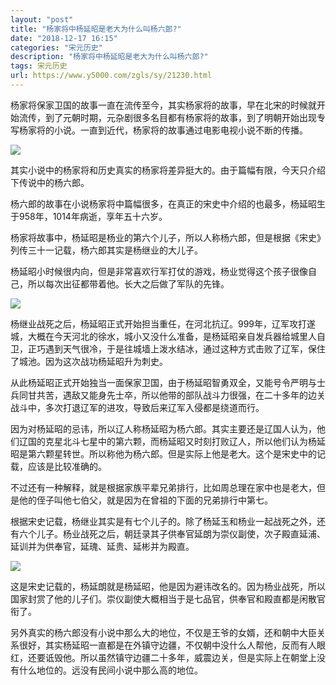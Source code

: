 ```yaml
---
layout: "post"
title: "杨家将中杨延昭是老大为什么叫杨六郎?"
date: "2018-12-17 16:15"
categories: "宋元历史"
description: "杨家将中杨延昭是老大为什么叫杨六郎?"
tags: 宋元历史
url: https://www.y5000.com/zgls/sy/21230.html
---
```






杨家将保家卫国的故事一直在流传至今，其实杨家将的故事，早在北宋的时候就开始流传，到了元朝时期，元杂剧很多名目都有杨家将的故事，到了明朝开始出现专写杨家将的小说。一直到近代，杨家将的故事通过电影电视小说不断的传播。

![](https://img.y5000.com/uploads/allimg/170510/11-1F51015532S92.png)

其实小说中的杨家将和历史真实的杨家将差异挺大的。由于篇幅有限，今天只介绍下传说中的杨六郎。

杨六郎的故事在小说杨家将中篇幅很多，在真正的宋史中介绍的也最多，杨延昭生于958年，1014年病逝，享年五十六岁。

杨家将故事中，杨延昭是杨业的第六个儿子，所以人称杨六郎，但是根据《宋史》列传三十一记载，杨六郎其实是杨继业的大儿子。

杨延昭小时候很内向，但是非常喜欢行军打仗的游戏，杨业觉得这个孩子很像自己，所以每次出征都带着他。长大之后做了军队的先锋。

![](https://img.y5000.com/uploads/allimg/170510/11-1F51015545I47.jpg)

杨继业战死之后，杨延昭正式开始担当重任，在河北抗辽。999年，辽军攻打遂城，大概在今天河北的徐水，城小又没什么准备，是杨延昭亲自发兵器给城里人自卫，正巧遇到天气很冷，于是往城墙上泼水结冰，通过这种方式击败了辽军，保住了城池。因为这次战功杨延昭升为刺史。

从此杨延昭正式开始独当一面保家卫国，由于杨延昭智勇双全，又能号令严明与士兵同甘共苦，遇敌又能身先士卒，所以他带的部队战斗力很强，在二十多年的边关战斗中，多次打退辽军的进攻，导致后来辽军入侵都是绕道而行。

因为对杨延昭的忌讳，所以辽人称杨延昭为杨六郎。其实主要还是辽国人认为，他们辽国的克星北斗七星中的第六颗，而杨延昭又时刻打败辽人，所以他们认为杨延昭是第六颗星转世。所以称他为杨六郎。但是实际上他是老大。这个是宋史中的记载，应该是比较准确的。

不过还有一种解释，就是根据家族平辈兄弟排行，比如周总理在家中也是老大，但是他的侄子叫他七伯父，就是因为在曾祖的下面的兄弟排行中第七。

根据宋史记载，杨继业其实是有七个儿子的。除了杨延玉和杨业一起战死之外，还有六个儿子。杨业战死之后，朝廷录其子供奉官延朗为崇仪副使，次子殿直延浦、延训并为供奉官，延瑰、延贵、延彬并为殿直。

![](https://img.y5000.com/uploads/allimg/170510/11-1F5101555223P.jpg)

这是宋史记载的，杨延朗就是杨延昭，他是因为避讳改名的。因为杨业战死，所以国家封赏了他的儿子们。崇仪副使大概相当于是七品官，供奉官和殿直都是闲散官衔了。

另外真实的杨六郎没有小说中那么大的地位，不仅是王爷的女婿，还和朝中大臣关系很好，其实杨延昭一直都是在外镇守边疆，不仅朝中没什么人帮他，反而有人眼红，还要诋毁他。所以虽然镇守边疆二十多年，威震边关，但是实际上在朝堂上没有什么地位的。远没有民间小说中那么高的地位。
